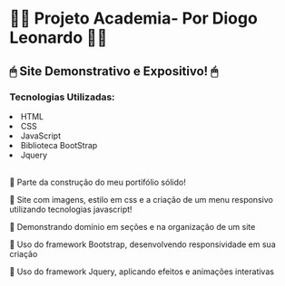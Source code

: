 
#  👩‍💻 Projeto Academia- Por Diogo Leonardo 👩‍💻

<h2>🖱  Site Demonstrativo e Expositivo! 🖱</h2>
<h3> Tecnologias Utilizadas: </h3>
<li> HTML </li>
<li> CSS </li>
<li> JavaScript </li>
<li> Biblioteca BootStrap </li>
<li> Jquery </li>
&nbsp

<p>💾 Parte da construção do meu portifólio sólido! </p>
<p>💾 Site com imagens, estilo em css e a criação de um menu responsivo utilizando tecnologias javascript! </p>
<p>💾 Demonstrando domínio em seções e na organização de um site </p>
<p>💾 Uso do framework Bootstrap, desenvolvendo responsividade em sua criação </p>
<p>💾 Uso do framework Jquery, aplicando efeitos e animações interativas</p>
